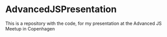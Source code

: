 # AdvancedJSPresentation
This is a repository with the code, for my presentation at the Advanced JS Meetup in Copenhagen
